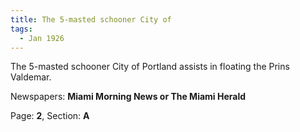 ```yaml
---  
title: The 5-masted schooner City of  
tags:  
  - Jan 1926  
---  
```

  
The 5-masted schooner City of Portland assists in floating the Prins Valdemar.  
  
Newspapers: **Miami Morning News or The Miami Herald**  
  
Page: **2**, Section: **A** 
